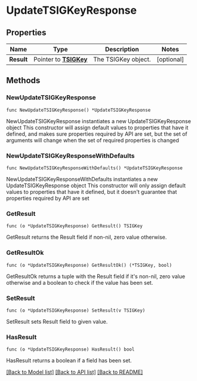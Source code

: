 # UpdateTSIGKeyResponse

## Properties

Name | Type | Description | Notes
------------ | ------------- | ------------- | -------------
**Result** | Pointer to [**TSIGKey**](TSIGKey.md) | The TSIGKey object. | [optional] 

## Methods

### NewUpdateTSIGKeyResponse

`func NewUpdateTSIGKeyResponse() *UpdateTSIGKeyResponse`

NewUpdateTSIGKeyResponse instantiates a new UpdateTSIGKeyResponse object
This constructor will assign default values to properties that have it defined,
and makes sure properties required by API are set, but the set of arguments
will change when the set of required properties is changed

### NewUpdateTSIGKeyResponseWithDefaults

`func NewUpdateTSIGKeyResponseWithDefaults() *UpdateTSIGKeyResponse`

NewUpdateTSIGKeyResponseWithDefaults instantiates a new UpdateTSIGKeyResponse object
This constructor will only assign default values to properties that have it defined,
but it doesn't guarantee that properties required by API are set

### GetResult

`func (o *UpdateTSIGKeyResponse) GetResult() TSIGKey`

GetResult returns the Result field if non-nil, zero value otherwise.

### GetResultOk

`func (o *UpdateTSIGKeyResponse) GetResultOk() (*TSIGKey, bool)`

GetResultOk returns a tuple with the Result field if it's non-nil, zero value otherwise
and a boolean to check if the value has been set.

### SetResult

`func (o *UpdateTSIGKeyResponse) SetResult(v TSIGKey)`

SetResult sets Result field to given value.

### HasResult

`func (o *UpdateTSIGKeyResponse) HasResult() bool`

HasResult returns a boolean if a field has been set.


[[Back to Model list]](../README.md#documentation-for-models) [[Back to API list]](../README.md#documentation-for-api-endpoints) [[Back to README]](../README.md)



